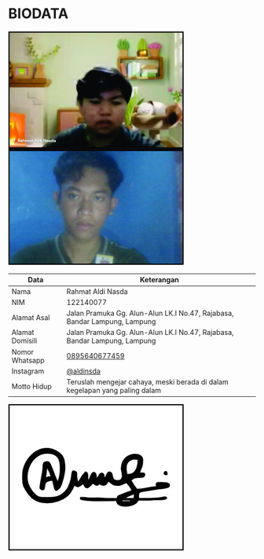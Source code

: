 # BIODATA

![Foto](077_foto.jpg)

| Data            | Keterangan |
| --------------- | ------------- |
| Nama            | Rahmat Aldi Nasda |
| NIM             | 122140077 |
| Alamat Asal     | Jalan Pramuka Gg. Alun-Alun LK.I No.47, Rajabasa, Bandar Lampung, Lampung |
| Alamat Domisili | Jalan Pramuka Gg. Alun-Alun LK.I No.47, Rajabasa, Bandar Lampung, Lampung |
| Nomor Whatsapp  | [0895640677459](https://wa.me/+62895640677459) |
| Instagram       | [@aldinsda](https://instagram.com/aldinsda) |
| Motto Hidup     | Teruslah mengejar cahaya, meski berada di dalam kegelapan yang paling dalam |

![TTD](077_ttd.jpg)
